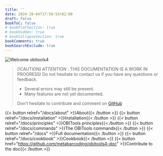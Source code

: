 ```yaml
---
title: ''
date: 2024-10-04T17:50:53+02:00
draft: false
BookToC: false
# bookFlatSection: true
# bookHidden: true
# bookCollapseSection: true
bookComments: true
bookSearchExclude: true
---
```



![Welcome obitools4](images/welcome_obitools4.jpg)

> [!CAUTION] *ATTENTION* : THIS DOCUMENTATION IS A WORK IN PROGRESS!
> Do not hesitate to contact us if you have any questions or feedback.
> 
> - Several errors may still be present.
> - Many features are not yet documented.
>
> Don't hesitate to contribute and comment on [GitHub](https://github.com/metabarcoding/obitools4-doc)


{{< button relref="/docs/about" >}}About{{< /button >}}
{{< button relref="/docs/installation" >}}Installation{{< /button >}}
{{< button relref="/docs/principles" >}}OBITools principles{{< /button >}}
{{< button relref="/docs/commands" >}}The OBITools commands{{< /button >}}
{{< button relref="/docs" >}}Full documentation{{< /button >}}
{{< button relref="/docs/cookbook" >}}Cookbook{{< /button >}}
{{< button href="https://github.com/metabarcoding/obitools4-doc" >}}Contribute to the doc{{< /button >}}

